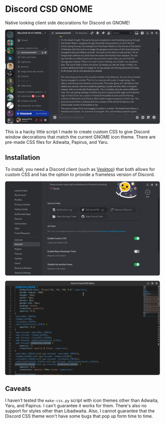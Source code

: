 # Discord CSD GNOME

Native looking client side decorations for Discord on GNOME!

![Preview](./img/preview.png)

This is a hacky little script I made to create custom CSS to give Discord window decorations that match the current GNOME icon theme. There are pre-made CSS files for Adwaita, Papirus, and Yaru.

## Installation

To install, you need a Discord client (such as [Vesktop](https://flathub.org/apps/dev.vencord.Vesktop)) that both allows for custom CSS and has the option to provide a frameless version of Discord.

![Installation Step 1](./img/install_1.png)

![Installation Step 2](./img/install_2.png)

## Caveats

I haven't tested the `make-css.py` script with icon themes other than Adwaita, Yaru, and Papirus. I can't guarantee it works for them. There's also no support for styles other than Libadwaita. Also, I cannot guarantee that the Discord CSS theme won't have some bugs that pop up form time to time.